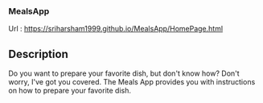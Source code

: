 ### MealsApp

Url : https://sriharsham1999.github.io/MealsApp/HomePage.html


## Description

Do you want to prepare your favorite dish, but don't know how? Don't worry, I've got you covered. The Meals App provides you with instructions on how to prepare your favorite dish.
